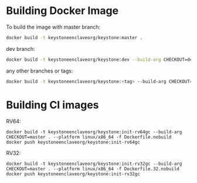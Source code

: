 # Building Docker Image

To build the image with master branch:
```bash
docker build -t keystoneenclaveorg/keystone:master .
```


dev branch:

```bash
docker build -t keystoneenclaveorg/keystone:dev --build-arg CHECKOUT=dev .
```

any other branches or tags:
```bash
docker build -t keystoneenclaveorg/keystone:<tag> --build-arg CHECKOUT=<tag> .
```

# Building CI images

RV64:
```
docker build -t keystoneenclaveorg/keystone:init-rv64gc --build-arg CHECKOUT=master . --platform linux/x86_64 -f Dockerfile.nobuild
docker push keystoneenclaveorg/keystone:init-rv64gc
```

RV32:

```
docker build -t keystoneenclaveorg/keystone:init-rv32gc --build-arg CHECKOUT=master . --platform linux/x86_64 -f Dockerfile.32.nobuild
docker push keystoneenclaveorg/keystone:init-rv32gc
```
